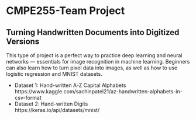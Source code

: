 # CMPE255-Team Project
## Turning Handwritten Documents into Digitized Versions

This type of project is a perfect way to practice deep learning and neural networks — essentials for image recognition in machine learning. Beginners can also learn how to turn pixel data into images, as well as how to use logistic regression and MNIST datasets.

<ul>
<li>Dataset 1: Hand-written A-Z Capital Alphabets<br />
https://www.kaggle.com/sachinpatel21/az-handwritten-alphabets-in-csv-format</li>
<li>Dataset 2: Hand-written Digits<br />
<t>https://keras.io/api/datasets/mnist/</li>
</ul>
